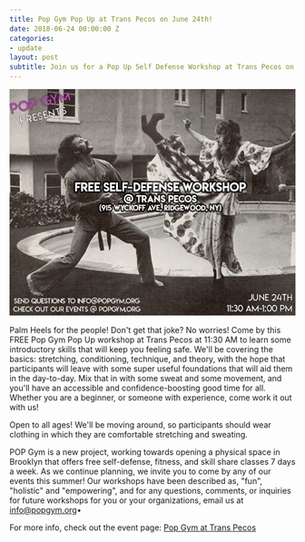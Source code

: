 ```yaml
---
title: Pop Gym Pop Up at Trans Pecos on June 24th!
date: 2018-06-24 00:00:00 Z
categories:
- update
layout: post
subtitle: Join us for a Pop Up Self Defense Workshop at Trans Pecos on June 24th!
---
```


![Pop Gym at Trans Pecos](/assets/transjune.jpeg)

Palm Heels for the people! Don't get that joke? No worries! Come by this FREE Pop Gym Pop Up workshop at Trans Pecos at 11:30 AM to learn some introductory skills that will keep you feeling safe. We'll be covering the basics: stretching, conditioning, technique, and theory, with the hope that participants will leave with some super useful foundations that will aid them in the day-to-day. Mix that in with some sweat and some movement, and you'll have an accessible and confidence-boosting good time for all. Whether you are a beginner, or someone with experience, come work it out with us!

Open to all ages! We'll be moving around, so participants should wear clothing in which they are comfortable stretching and sweating.

POP Gym is a new project, working towards opening a physical space in Brooklyn that offers free self-defense, fitness, and skill share classes 7 days a week. As we continue planning, we invite you to come by any of our events this summer! Our workshops have been described as, "fun", "holistic" and "empowering", and for any questions, comments, or inquiries for future workshops for you or your organizations, email us at info@popgym.org•

For more info, check out the event page: [Pop Gym at Trans Pecos](https://www.facebook.com/events/1772695059473407/)

